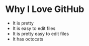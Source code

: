 # Why I Love GitHub

* It is pretty
* It is easy to edit files
* It is pretty easy to edit files
* It has octocats